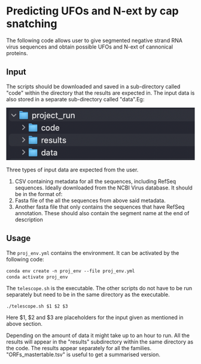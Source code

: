 # Predicting UFOs and N-ext by cap snatching
The following code allows user to give segmented negative strand RNA virus sequences and obtain possible UFOs and N-ext of cannonical proteins.

## Input
The scripts should be downloaded and saved in a sub-directory called "code" within the directory that the results are expected in. The input data is also stored in a separate sub-directory called "data".Eg:

![](/directories-img.png)

Three types of input data are expected from the user.
1. CSV containing metadata for all the sequences, including RefSeq sequences. Ideally downloaded from the NCBI Virus database. It should be in the format of:
2. Fasta file of the all the sequences from above said metadata.
3. Another fasta file that only contains the sequences that have RefSeq annotation. These should also contain the segment name at the end of description

## Usage
The `proj_env.yml` contains the environment. It can be activated by the following code:
```
conda env create -n proj_env --file proj_env.yml
conda activate proj_env
```
The `telescope.sh` is the executable. The other scripts do not have to be run separately but need to be in the same directory as the executable.
```
./telescope.sh $1 $2 $3
```
Here $1, $2 and $3 are placeholders for the input given as mentioned in above section.

Depending on the amount of data it might take up to an hour to run.
All the results will appear in the "results" subdirectory within the same directory as the code. The results appear separately for all the families.
"ORFs_mastertable.tsv" is useful to get a summarised version.
